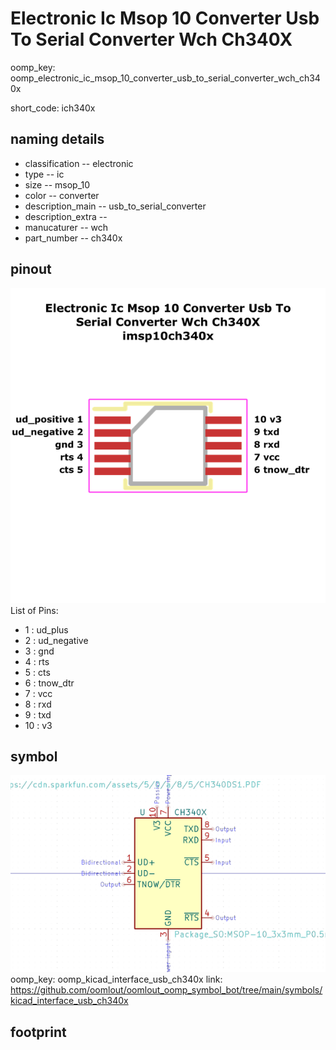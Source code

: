 # Electronic Ic Msop 10 Converter Usb To Serial Converter Wch Ch340X
oomp_key: oomp_electronic_ic_msop_10_converter_usb_to_serial_converter_wch_ch340x  

short_code: ich340x
## naming details
* classification -- electronic
* type -- ic
* size -- msop_10
* color -- converter
* description_main -- usb_to_serial_converter
* description_extra -- 
* manucaturer -- wch
* part_number -- ch340x
## pinout
![](working_pinout_600.png)
List of Pins:

* 1 : ud_plus
* 2 : ud_negative
* 3 : gnd
* 4 : rts
* 5 : cts
* 6 : tnow_dtr
* 7 : vcc
* 8 : rxd
* 9 : txd
* 10 : v3
## symbol

![](symbol/0/working/working_600.png)
oomp_key: oomp_kicad_interface_usb_ch340x
link: https://github.com/oomlout/oomlout_oomp_symbol_bot/tree/main/symbols/kicad_interface_usb_ch340x


## footprint

